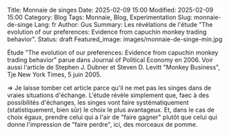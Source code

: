 Title: Monnaie de singes
Date: 2025-02-09 15:00
Modified: 2025-02-09 15:00
Category: Blog
Tags: Monnaie, Blog, Experimentation
Slug: monnaie-de-singe
Lang: fr
Author: Gus
Summary: Les révélations de l'étude "The evolution of our preferences: Evidence from capuchin monkey trading behavior".
Status: draft
Featured_image: images/monnaie-de-singe-min.jpg

Étude "The evolution of our preferences: Evidence from capuchin monkey trading behavior" parue dans Journal of Political Economy en 2006.
Voir aussi l'article de Stephen J. Dubner et Steven D. Levitt "Monkey Business", Tje New York Times, 5 juin 2005.

=> Je laisse tomber cet article parce qu'il ne met pas les singes dans de vraies situations d'échange.
L'étude révèle simplement que, faec à des possibilités d'échanges, les singes vont faire systématiquement (statistiquement, bien sûr) le choix le plus avantageux.
Et, dans le cas de choix égaux, prendre celui qui a l'air de "faire gagner" plutôt que celui qui donne l'impression de "faire perdre", ici, des morceaux de pomme.

